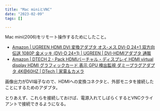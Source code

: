 ```yaml
---
title: "Mac miniとVNC"
date: "2023-02-09"
tags: []

---
```


Mac mini(2006)をリモート操作するためにしたこと。

- [Amazon | UGREEN HDMI DVI 変換アダプタ オス-メス DVI-D 24+1 双方向伝送 1080P 金メッキ (DVI-D 24+1) | UGREEN | DVI-HDMIアダプタ 通販](https://www.amazon.co.jp/gp/product/B00B2HORD6)
- [Amazon | DTECH 2 - Pack HDMIバーチャル・ディスプレイ HDMI virtual display HDMI グラフィックカード 表示 GPU 検出監視 ダミープラグアダプタ 4K@60HZ | DTech | 家電＆カメラ](https://www.amazon.co.jp/gp/product/B07BKQBKJS)

画像出力がDVI端子なので、HDMIへの変換コネクタと、外部モニタを接続したことにするためのアダプタ。

とりあえず、これらを接続しておけば、電源入れてしばらくするとVNCクライアントで接続できるようになる。
